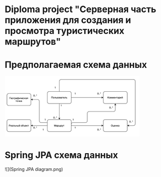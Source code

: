 # Diploma project "Серверная часть приложения для создания и просмотра туристических маршрутов"


# Предполагаемая схема данных
![img.png](img.png)

# Spring JPA схема данных
![](Spring JPA diagram.png)
